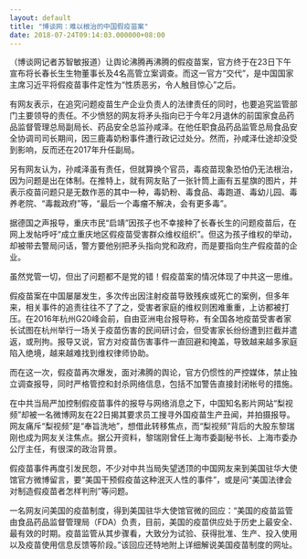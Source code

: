 ```yaml
---
layout: default
title: "博谈网：难以根治的中国假疫苗案"
date: 2018-07-24T09:14:03.000000+08:00
---
```


（博谈网记者苏智敏报道）让舆论沸腾再沸腾的假疫苗案，官方终于在23日下午宣布将长春长生生物董事长及4名高管立案调查。而这一官方“交代”，是中国国家主席习近平将假疫苗事件定性为“性质恶劣，令人触目惊心”之后。

有网友表示，在追究问题疫苗生产企业负责人的法律责任的同时，也要追究监管部门主要领导的责任。不少愤怒的网友将矛头指向已于今年2月退休的前国家食品药品监督管理总局副局长、药品安全总监孙咸泽。在他任职食品药品监管总局食品安全协调司司长期间，因三鹿毒奶粉事件遭行政记过处分。然而，孙咸泽仕途却没受到影响，反而还在2017年升任副局。

另有网友认为，孙咸泽虽有责任，但就算换个官员，毒疫苗现象恐怕仍无法根治，因为问题是出在体制。在推特上，就有网友贴了一张针筒上画有五星旗的图片，并表示疫苗问题只是无数作恶的其中一种，毒奶粉、毒食品、毒跑道、毒幼儿园、毒养老院、“毒裁政府”等，“最后一个毒瘤不解决，会有更多毒”。

据德国之声报导，重庆市民“启靖”因孩子也不幸接种了长春长生的问题疫苗后，在网上发帖呼吁“成立重庆地区假疫苗受害群众维权组织”。但这为孩子维权的举动，却被带去警局问话，警方要他别把矛头指向党和政府，而是要指向生产假疫苗的企业。

虽然党管一切，但出了问题都不是党的错！假疫苗案的情况体现了中共这一思维。

假疫苗案在中国屡屡发生，多次传出因注射疫苗导致残疾或死亡的案例，但多年来，相关事件的追责往往不了了之，受害者家庭的维权则困难重重，上访都被打压。在2016年杭州G20峰会前，自由亚洲电台报导称，有全国各地疫苗受害者家长试图在杭州举行一场关于疫苗伤害的民间研讨会，但受害家长纷纷遭到拦截并遣返，或刑拘。报导又说，官方对疫苗伤害事件一直回避和掩盖，导致越来越多家庭陷入绝境，越来越难找到维权律师协助。

而在这一次，假疫苗再次爆发，面对沸腾的舆论，官方仍惯性的严控媒体，禁止独立调查报导，同时严格管控和封杀网络信息，包括不加警告直接封闭帐号的措施。

在中共当局严加控制假疫苗事件的报导与网络消息之下，中国知名影片网站“梨视频”却被一名微博网友在22日揭其要求员工搜寻外国疫苗生产丑闻，并拍摄报导。网友痛斥“梨视频”是“奉旨洗地”，想借此转移焦点，而“梨视频”背后的大股东黎瑞刚也成为网友关注焦点。据公开资料，黎瑞刚曾任上海市委副秘书长、上海市委办公厅主任，有很深的政治背景。

假疫苗事件再度引发民怨，不少对中共当局失望透顶的中国网友来到美国驻华大使馆官方微博留言，要“美国干预假疫苗这种泯灭人性的事件”，或是问“美国法律会对制造假疫苗者怎样判刑”等问题。

一名网友问美国的疫苗制度，得到美国驻华大使馆官微的回应：“美国的疫苗监管由食品药品监督管理局（FDA）负责，目前，美国的疫苗供应处于历史上最安全、最有效的时期。疫苗监管从其步骤看，大致分为试验、获得批准、生产、投入使用以及疫苗使用信息反馈等阶段。”该回应还特地附上详细解说美国疫苗制度的网址。

